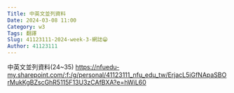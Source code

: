 ```yaml
---
Title: 中英文並列資料
Date: 2024-03-08 11:00
Category: w3
Tags: 翻譯
Slug: 41123111-2024-week-3-網誌😁
Author: 41123111
---
```


中英文並列資料(24~35)
https://nfuedu-my.sharepoint.com/:f:/g/personal/41123111_nfu_edu_tw/ErjacL5iGfNApaSBOrMukKgBZscGhR5115F13U3zCAfBXA?e=hWiL60
<!-- PELICAN_END_SUMMARY -->

